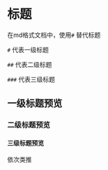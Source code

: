 # 标题

在md格式文档中，使用`#` 替代标题

`#`  代表一级标题

`##` 代表二级标题

`###` 代表三级标题

## 一级标题预览

### 二级标题预览

#### 三级标题预览

依次类推

